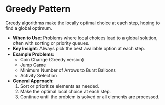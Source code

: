 # Greedy Pattern

Greedy algorithms make the locally optimal choice at each step, hoping to find a global optimum.

- **When to Use**: Problems where local choices lead to a global solution, often with sorting or priority queues.
- **Key Insight**: Always pick the best available option at each step.
- **Example Problems:**
  - Coin Change (Greedy version)
  - Jump Game
  - Minimum Number of Arrows to Burst Balloons
  - Activity Selection
- **General Approach:**
  1. Sort or prioritize elements as needed.
  2. Make the optimal local choice at each step.
  3. Continue until the problem is solved or all elements are processed.
